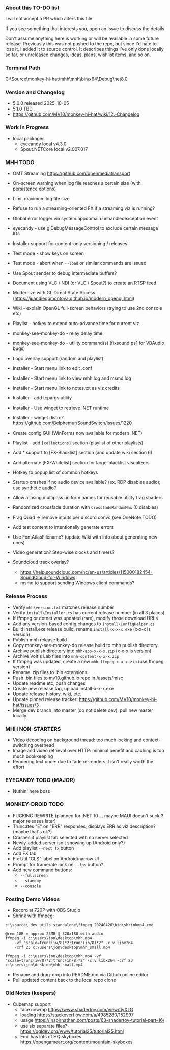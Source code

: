 ### About this TO-DO list

I will not accept a PR which alters this file.

If you see something that interests you, open an Issue to discuss the details.

Don't assume anything here is working or will be available in some future release. Previously this was not pushed to the repo, but since I'd hate to lose it, I added it to source control. It describes things I've only done locally so far, or unreleased changes, ideas, plans, wishlist items, and so on.


### Terminal Path

C:\Source\monkey-hi-hat\mhh\mhh\bin\x64\Debug\net8.0


### Version and Changelog

* 5.0.0 released 2025-10-05
* 5.1.0 TBD
* https://github.com/MV10/monkey-hi-hat/wiki/12.-Changelog


### Work In Progress

* local packages
  * eyecandy local v4.3.0
  * Spout.NETCore local v2.007.017



### MHH TODO

* OMT Streaming https://github.com/openmediatransport
* On-screen warning when log file reaches a certain size (with persistence options)
* Limit maximum log file size
* Refuse to run a streaming-oriented FX if a streaming viz is running?
* Global error logger via system.appdomain.unhandledexception event
* eyecandy - use glDebugMessageControl to exclude certain message IDs
* Installer support for content-only versioning / releases
* Test mode - show keys on screen
* Test mode - abort when `--load` or similar commands are issued
* Use Spout sender to debug intermediate buffers?
* Document using VLC / NDI (or VLC / Spout?) to create an RTSP feed
* Modernize with GL Direct State Access (https://juandiegomontoya.github.io/modern_opengl.html)
* Wiki - explain OpenGL full-screen behaviors (trying to use 2nd console etc)
* Playlist - hotkey to extend auto-advance time for current viz
* monkey-see-monkey-do - relay delay time
* monkey-see-monkey-do - utility command(s) (fixsound.ps1 for VBAudio bugs)
* Logo overlay support (random and playlist)
* Installer - Start menu link to edit .conf
* Installer - Start menu link to view mhh.log and msmd.log
* Installer - Start menu link to notes.txt as viz credits
* Installer - add tcpargs utility
* Installer - Use winget to retrieve .NET runtime
* Installer - winget distro? https://github.com/Belphemur/SoundSwitch/issues/1220
* Create config GUI (WinForms now available for modern .NET)
* Playlist - add `[collections]` section (playlist of other playlists)
* Add * support to [FX-Blacklist] section (and update wiki section 6)
* Add alternate [FX-Whitelist] section for large-blacklist visualizers
* Hotkey to popup list of common hotkeys
* Startup crashes if no audio device available? (ex. RDP disables audio); use synthetic audio?
* Allow aliasing multipass uniform names for reusable utility frag shaders
* Randomized crossfade duration with `CrossfadeRandomMax` (0 disables)
* Frag Quad -> remove inputs per discord convo (see OneNote TODO)
* Add test content to intentionally generate errors
* Use FontAtlasFilename? (update Wiki with info about generating new ones)
* Video generation? Step-wise clocks and timers?

* Soundcloud track overlay?
    * https://help.soundcloud.com/hc/en-us/articles/115000182454-SoundCloud-for-Windows
    * msmd to support sending Windows client commands?


### Release Process

* Verify `mhh\version.txt` matches release number
* Verify `install\Installer.cs` has current release number (in all 3 places)
* If ffmpeg or dotnet was updated (rare), modify those download URLs
* Add any version-based config changes to `install\ConfigHelper.cs`
* Build install.exe release build, rename `install-x-x-x.exe` (x-x-x is version)
* Publish mhh release build
* Copy monkey-see-monkey-do release build to mhh publish directory
* Archive publish directory into `mhh-app-x-x-x.zip` (x-x-x is version)
* Archive Volt's Lab files into `mhh-content-x-x-x.zip`
* If ffmpeg was updated, create a new `mhh-ffmpeg-x-x-x.zip` (use ffmpeg version)
* Rename .zip files to .bin extensions
* Push .bin files to mv10.github.io repo in /assets/misc
* Update readme etc, push changes
* Create new release tag, upload install-x-x-x.exe
* Update release history, wiki, etc.
* Update pinned release tracker: https://github.com/MV10/monkey-hi-hat/issues/3
* Merge dev branch into master (do not delete dev), pull new master locally


### MHH NON-STARTERS

* Video decoding on background thread: too much locking and context-switching overhead
* Image and video retrieval over HTTP: minimal benefit and caching is too much bookkeeping
* Rendering text once: due to fade re-renders it isn't really worth the effort


### EYECANDY TODO (MAJOR)

* Nuthin' here boss


### MONKEY-DROID TODO

* FUCKING REWRITE (planned for .NET 10 ... maybe MAUI doesn't suck 3 major releases later)
* Truncates "E" on "ERR" responses; displays ERR as viz description? (maybe that's ok?)
* Crashes if playlist tab selected with no server selected
* Newly-added server isn't showing up (Android only?)
* Add playlist `--next fx` button
* Add FX tab
* Fix Util "CLS" label on Android/narrow UI
* Prompt for framerate lock on `--fps` button?
* Add new command buttons:
    * `--fullscreen`
    * `--standby`
    * `--console`


### Posting Demo Videos

* Record at 720P with OBS Studio
* Shrink with ffmpeg:

```
c:\source\_dev_utils_standalone\ffmpeg_20240426\bin\shrinkmp4.cmd

@rem 1GB = approx 23MB @ 320x180 with audio
ffmpeg -i c:\users\jon\desktop\mhh.mp4 
    -vf "scale=trunc(iw/8)*2:trunc(ih/8)*2" -c:v libx264 
    -crf 23 c:\users\jon\desktop\mhh_small.mp4

ffmpeg -i c:\users\jon\desktop\mhh.mp4 -vf "scale=trunc(iw/8)*2:trunc(ih/8)*2" -c:v libx264 -crf 23 c:\users\jon\desktop\mhh_small.mp4

```

* Rename and drag-drop into README.md via Github online editor
* Pull updated content back to the local repo clone


### Old Notes (keepers)

* Cubemap support
    * face unwrap https://www.shadertoy.com/view/tlyXzG
    * loading https://stackoverflow.com/a/4985280/152997
    * usage https://inspirnathan.com/posts/63-shadertoy-tutorial-part-16/
    * use six separate files? https://ogldev.org/www/tutorial25/tutorial25.html
    * Emil has lots of HQ skyboxes https://opengameart.org/content/mountain-skyboxes

